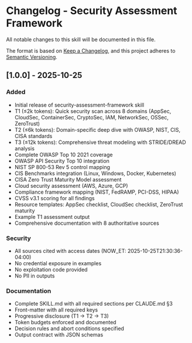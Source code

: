 # Changelog - Security Assessment Framework

All notable changes to this skill will be documented in this file.

The format is based on [Keep a Changelog](https://keepachangelog.com/en/1.0.0/),
and this project adheres to [Semantic Versioning](https://semver.org/spec/v2.0.0.html).

## [1.0.0] - 2025-10-25

### Added
- Initial release of security-assessment-framework skill
- T1 (≤2k tokens): Quick security scan across 8 domains (AppSec, CloudSec, ContainerSec, CryptoSec, IAM, NetworkSec, OSSec, ZeroTrust)
- T2 (≤6k tokens): Domain-specific deep dive with OWASP, NIST, CIS, CISA standards
- T3 (≤12k tokens): Comprehensive threat modeling with STRIDE/DREAD analysis
- Complete OWASP Top 10 2021 coverage
- OWASP API Security Top 10 integration
- NIST SP 800-53 Rev 5 control mapping
- CIS Benchmarks integration (Linux, Windows, Docker, Kubernetes)
- CISA Zero Trust Maturity Model assessment
- Cloud security assessment (AWS, Azure, GCP)
- Compliance framework mapping (NIST, FedRAMP, PCI-DSS, HIPAA)
- CVSS v3.1 scoring for all findings
- Resource templates: AppSec checklist, CloudSec checklist, ZeroTrust maturity
- Example T1 assessment output
- Comprehensive documentation with 8 authoritative sources

### Security
- All sources cited with access dates (NOW_ET: 2025-10-25T21:30:36-04:00)
- No credential exposure in examples
- No exploitation code provided
- No PII in outputs

### Documentation
- Complete SKILL.md with all required sections per CLAUDE.md §3
- Front-matter with all required keys
- Progressive disclosure (T1 → T2 → T3)
- Token budgets enforced and documented
- Decision rules and abort conditions specified
- Output contract with JSON schemas
